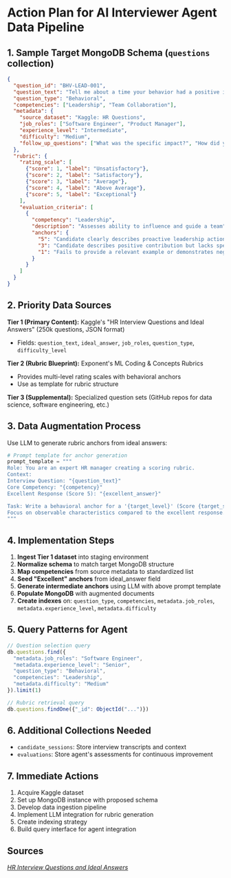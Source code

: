 
# Action Plan for AI Interviewer Agent Data Pipeline

## 1. Sample Target MongoDB Schema (`questions` collection)

```json
{
  "question_id": "BHV-LEAD-001",
  "question_text": "Tell me about a time your behavior had a positive impact on your team.",
  "question_type": "Behavioral",
  "competencies": ["Leadership", "Team Collaboration"],
  "metadata": {
    "source_dataset": "Kaggle: HR Questions",
    "job_roles": ["Software Engineer", "Product Manager"],
    "experience_level": "Intermediate",
    "difficulty": "Medium",
    "follow_up_questions": ["What was the specific impact?", "How did you measure success?"]
  },
  "rubric": {
    "rating_scale": [
      {"score": 1, "label": "Unsatisfactory"},
      {"score": 2, "label": "Satisfactory"},
      {"score": 3, "label": "Average"},
      {"score": 4, "label": "Above Average"},
      {"score": 5, "label": "Exceptional"}
    ],
    "evaluation_criteria": [
      {
        "competency": "Leadership",
        "description": "Assesses ability to influence and guide a team",
        "anchors": {
          "5": "Candidate clearly describes proactive leadership action with quantifiable positive outcome...",
          "3": "Candidate describes positive contribution but lacks specific ownership or measurable impact...",
          "1": "Fails to provide a relevant example or demonstrates negative impact..."
        }
      }
    ]
  }
}
```

## 2. Priority Data Sources

**Tier 1 (Primary Content):** Kaggle's "HR Interview Questions and Ideal Answers" (250k questions, JSON format)
- Fields: `question_text`, `ideal_answer`, `job_roles`, `question_type`, `difficulty_level`

**Tier 2 (Rubric Blueprint):** Exponent's ML Coding & Concepts Rubrics
- Provides multi-level rating scales with behavioral anchors
- Use as template for rubric structure

**Tier 3 (Supplemental):** Specialized question sets (GitHub repos for data science, software engineering, etc.)

## 3. Data Augmentation Process

Use LLM to generate rubric anchors from ideal answers:

```python
# Prompt template for anchor generation
prompt_template = """
Role: You are an expert HR manager creating a scoring rubric.
Context:
Interview Question: "{question_text}"
Core Competency: "{competency}"
Excellent Response (Score 5): "{excellent_answer}"

Task: Write a behavioral anchor for a '{target_level}' (Score {target_score}) response.
Focus on observable characteristics compared to the excellent response.
"""
```

## 4. Implementation Steps

1. **Ingest Tier 1 dataset** into staging environment
2. **Normalize schema** to match target MongoDB structure
3. **Map competencies** from source metadata to standardized list
4. **Seed "Excellent" anchors** from ideal_answer field
5. **Generate intermediate anchors** using LLM with above prompt template
6. **Populate MongoDB** with augmented documents
7. **Create indexes** on: `question_type`, `competencies`, `metadata.job_roles`, `metadata.experience_level`, `metadata.difficulty`

## 5. Query Patterns for Agent

```javascript
// Question selection query
db.questions.find({
  "metadata.job_roles": "Software Engineer",
  "metadata.experience_level": "Senior",
  "question_type": "Behavioral",
  "competencies": "Leadership",
  "metadata.difficulty": "Medium"
}).limit(1)

// Rubric retrieval query
db.questions.findOne({"_id": ObjectId("...")})
```

## 6. Additional Collections Needed

- `candidate_sessions`: Store interview transcripts and context
- `evaluations`: Store agent's assessments for continuous improvement

## 7. Immediate Actions

1. Acquire Kaggle dataset
2. Set up MongoDB instance with proposed schema
3. Develop data ingestion pipeline
4. Implement LLM integration for rubric generation
5. Create indexing strategy
6. Build query interface for agent integration

## Sources
[*HR Interview Questions and Ideal Answers*](https://www.kaggle.com/datasets/aryan208/hr-interview-questions-and-ideal-answers)
```
